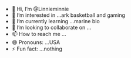 - 👋 Hi, I’m @Linnieminnie
- 👀 I’m interested in ...ark basketball and gaming
- 🌱 I’m currently learning ...marine bio
- 💞️ I’m looking to collaborate on ...
- 📫 How to reach me ...
- 😄 Pronouns: ...USA
- ⚡ Fun fact: ...nothing

<!---
Linnieminnie/Linnieminnie is a ✨ special ✨ repository because its `README.md` (this file) appears on your GitHub profile.
You can click the Preview link to take a look at your changes.
--->
